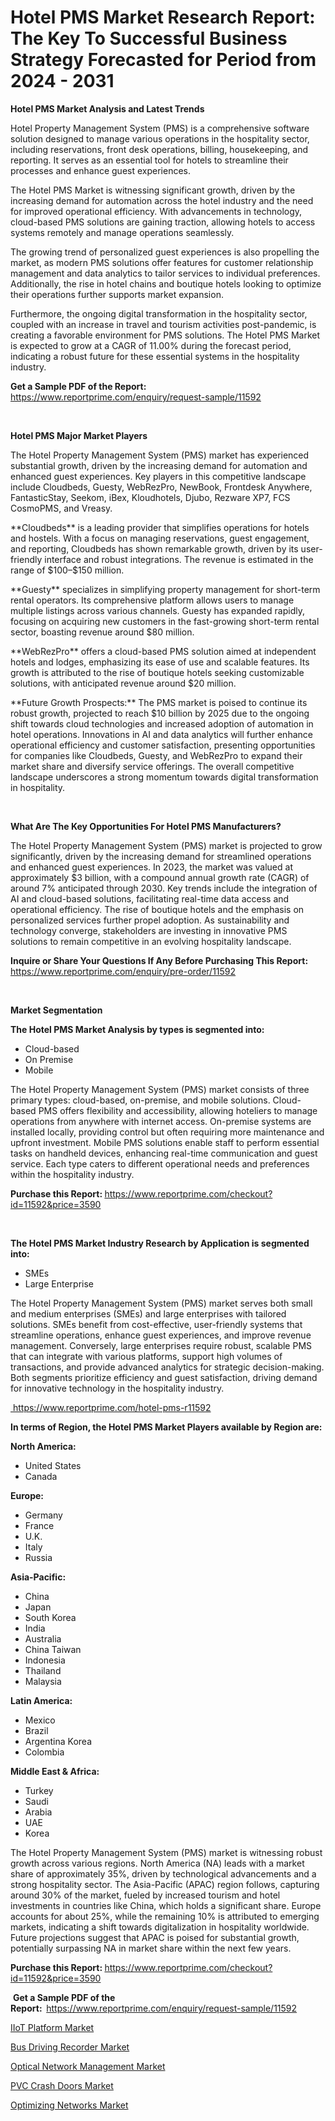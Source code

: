 <p><h1>Hotel PMS Market Research Report: The Key To Successful Business Strategy Forecasted for Period from 2024 - 2031</h1></p><p><strong>Hotel PMS Market Analysis and Latest Trends</strong></p>
<p><p>Hotel Property Management System (PMS) is a comprehensive software solution designed to manage various operations in the hospitality sector, including reservations, front desk operations, billing, housekeeping, and reporting. It serves as an essential tool for hotels to streamline their processes and enhance guest experiences.</p><p>The Hotel PMS Market is witnessing significant growth, driven by the increasing demand for automation across the hotel industry and the need for improved operational efficiency. With advancements in technology, cloud-based PMS solutions are gaining traction, allowing hotels to access systems remotely and manage operations seamlessly. </p><p>The growing trend of personalized guest experiences is also propelling the market, as modern PMS solutions offer features for customer relationship management and data analytics to tailor services to individual preferences. Additionally, the rise in hotel chains and boutique hotels looking to optimize their operations further supports market expansion.</p><p>Furthermore, the ongoing digital transformation in the hospitality sector, coupled with an increase in travel and tourism activities post-pandemic, is creating a favorable environment for PMS solutions. The Hotel PMS Market is expected to grow at a CAGR of 11.00% during the forecast period, indicating a robust future for these essential systems in the hospitality industry.</p></p>
<p><strong>Get a Sample PDF of the Report:&nbsp;</strong> <a href="https://www.reportprime.com/enquiry/request-sample/11592">https://www.reportprime.com/enquiry/request-sample/11592</a></p>
<p>&nbsp;</p>
<p><strong>Hotel PMS Major Market Players</strong></p>
<p><p>The Hotel Property Management System (PMS) market has experienced substantial growth, driven by the increasing demand for automation and enhanced guest experiences. Key players in this competitive landscape include Cloudbeds, Guesty, WebRezPro, NewBook, Frontdesk Anywhere, FantasticStay, Seekom, iBex, Kloudhotels, Djubo, Rezware XP7, FCS CosmoPMS, and Vreasy.</p><p>**Cloudbeds** is a leading provider that simplifies operations for hotels and hostels. With a focus on managing reservations, guest engagement, and reporting, Cloudbeds has shown remarkable growth, driven by its user-friendly interface and robust integrations. The revenue is estimated in the range of $100–$150 million.</p><p>**Guesty** specializes in simplifying property management for short-term rental operators. Its comprehensive platform allows users to manage multiple listings across various channels. Guesty has expanded rapidly, focusing on acquiring new customers in the fast-growing short-term rental sector, boasting revenue around $80 million.</p><p>**WebRezPro** offers a cloud-based PMS solution aimed at independent hotels and lodges, emphasizing its ease of use and scalable features. Its growth is attributed to the rise of boutique hotels seeking customizable solutions, with anticipated revenue around $20 million.</p><p>**Future Growth Prospects:** The PMS market is poised to continue its robust growth, projected to reach $10 billion by 2025 due to the ongoing shift towards cloud technologies and increased adoption of automation in hotel operations. Innovations in AI and data analytics will further enhance operational efficiency and customer satisfaction, presenting opportunities for companies like Cloudbeds, Guesty, and WebRezPro to expand their market share and diversify service offerings. The overall competitive landscape underscores a strong momentum towards digital transformation in hospitality.</p></p>
<p>&nbsp;</p>
<p><strong>What Are The Key Opportunities For Hotel PMS Manufacturers?</strong></p>
<p><p>The Hotel Property Management System (PMS) market is projected to grow significantly, driven by the increasing demand for streamlined operations and enhanced guest experiences. In 2023, the market was valued at approximately $3 billion, with a compound annual growth rate (CAGR) of around 7% anticipated through 2030. Key trends include the integration of AI and cloud-based solutions, facilitating real-time data access and operational efficiency. The rise of boutique hotels and the emphasis on personalized services further propel adoption. As sustainability and technology converge, stakeholders are investing in innovative PMS solutions to remain competitive in an evolving hospitality landscape.</p></p>
<p><strong>Inquire or Share Your Questions If Any Before Purchasing This Report:</strong> <a href="https://www.reportprime.com/enquiry/pre-order/11592">https://www.reportprime.com/enquiry/pre-order/11592</a></p>
<p>&nbsp;</p>
<p><strong>Market Segmentation</strong></p>
<p><strong>The Hotel PMS Market Analysis by types is segmented into:</strong></p>
<p><ul><li>Cloud-based</li><li>On Premise</li><li>Mobile</li></ul></p>
<p><p>The Hotel Property Management System (PMS) market consists of three primary types: cloud-based, on-premise, and mobile solutions. Cloud-based PMS offers flexibility and accessibility, allowing hoteliers to manage operations from anywhere with internet access. On-premise systems are installed locally, providing control but often requiring more maintenance and upfront investment. Mobile PMS solutions enable staff to perform essential tasks on handheld devices, enhancing real-time communication and guest service. Each type caters to different operational needs and preferences within the hospitality industry.</p></p>
<p><strong>Purchase this Report:&nbsp;</strong><a href="https://www.reportprime.com/checkout?id=11592&price=3590">https://www.reportprime.com/checkout?id=11592&price=3590</a></p>
<p>&nbsp;</p>
<p><strong>The Hotel PMS Market Industry Research by Application is segmented into:</strong></p>
<p><ul><li>SMEs</li><li>Large Enterprise</li></ul></p>
<p><p>The Hotel Property Management System (PMS) market serves both small and medium enterprises (SMEs) and large enterprises with tailored solutions. SMEs benefit from cost-effective, user-friendly systems that streamline operations, enhance guest experiences, and improve revenue management. Conversely, large enterprises require robust, scalable PMS that can integrate with various platforms, support high volumes of transactions, and provide advanced analytics for strategic decision-making. Both segments prioritize efficiency and guest satisfaction, driving demand for innovative technology in the hospitality industry.</p></p>
<p><a href="https://www.reportprime.com/hotel-pms-r11592">&nbsp;https://www.reportprime.com/hotel-pms-r11592</a></p>
<p><strong>In terms of Region, the Hotel PMS Market Players available by Region are:</strong></p>
<p>
    <p> <strong> North America: </strong>
        <ul>
            <li>United States</li>
            <li>Canada</li>
        </ul>
        </p> 
    <p> <strong> Europe: </strong>
        <ul>
            <li>Germany</li>
            <li>France</li>
            <li>U.K.</li>
            <li>Italy</li>
            <li>Russia</li>
        </ul>
        </p> 
    <p> <strong> Asia-Pacific: </strong>
        <ul>
            <li>China</li>
            <li>Japan</li>
            <li>South Korea</li>
            <li>India</li>
            <li>Australia</li>
            <li>China Taiwan</li>
            <li>Indonesia</li>
            <li>Thailand</li>
            <li>Malaysia</li>
        </ul>
        </p> 
    <p> <strong> Latin America: </strong>
        <ul>
            <li>Mexico</li>
            <li>Brazil</li>
            <li>Argentina Korea</li>
            <li>Colombia</li>
        </ul>
        </p> 
    <p> <strong> Middle East & Africa: </strong>
        <ul>
            <li>Turkey</li>
            <li>Saudi</li>
            <li>Arabia</li>
            <li>UAE</li>
            <li>Korea</li>
        </ul>
    </p>
    </p>
<p><p>The Hotel Property Management System (PMS) market is witnessing robust growth across various regions. North America (NA) leads with a market share of approximately 35%, driven by technological advancements and a strong hospitality sector. The Asia-Pacific (APAC) region follows, capturing around 30% of the market, fueled by increased tourism and hotel investments in countries like China, which holds a significant share. Europe accounts for about 25%, while the remaining 10% is attributed to emerging markets, indicating a shift towards digitalization in hospitality worldwide. Future projections suggest that APAC is poised for substantial growth, potentially surpassing NA in market share within the next few years.</p></p>
<p><strong>Purchase this Report: </strong><a href="https://www.reportprime.com/checkout?id=11592&price=3590">https://www.reportprime.com/checkout?id=11592&price=3590</a></p>
<p>&nbsp;<strong>Get a Sample PDF of the Report:&nbsp;&nbsp;</strong><a href="https://www.reportprime.com/enquiry/request-sample/11592">https://www.reportprime.com/enquiry/request-sample/11592</a></p>
<p><strong></strong></p>
<p><p><a href="https://github.com/GroverBarry/Market-Research-Report-List-7/blob/main/iiot-platform-market.md">IIoT Platform Market</a></p><p><a href="https://issuu.com/reportprime-2/docs/bus-driving-recorder-market-size-20_82da45033b8fdf">Bus Driving Recorder Market</a></p><p><a href="https://medium.com/@leneciacharles/the-optical-network-management-market-prioritizes-cost-control-and-efficiency-enhancement-56fb11a04abf">Optical Network Management Market</a></p><p><a href="https://www.linkedin.com/pulse/what-current-future-prospects-pvc-crash-doors-market-analysis-ftpff?trackingId=5gj%2BwtfwQL%2BuVIRm4C6BFA%3D%3D">PVC Crash Doors Market</a></p><p><a href="https://medium.com/@leneciacharles/the-optimizing-networks-market-research-report-provides-an-in-depth-and-up-to-date-analysis-of-81da4da96745">Optimizing Networks Market</a></p></p>